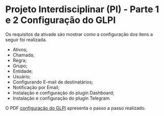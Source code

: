 # Projeto Interdisciplinar (PI) - Parte 1 e 2 Configuração do GLPI

Os requisitos da ativade são mostrar como a configuração dos itens a seguir foi realizada.

- Ativos;
- Chamada;
- Regra;
- Grupo;
- Entidade;
- Usuário;
- Configurando E-mail de destinatários;
- Notificação por Email;
- Instalação e configuração do plugin Dashboard;
- Instalação e configuração do plugin Telegram.

O PDF [configuração do GLPI](https://github.com/magaum/cacau-show-glpi-pt1/blob/master/configuracao_glpi-final.pdf) apresenta o passo a passo realizado.
